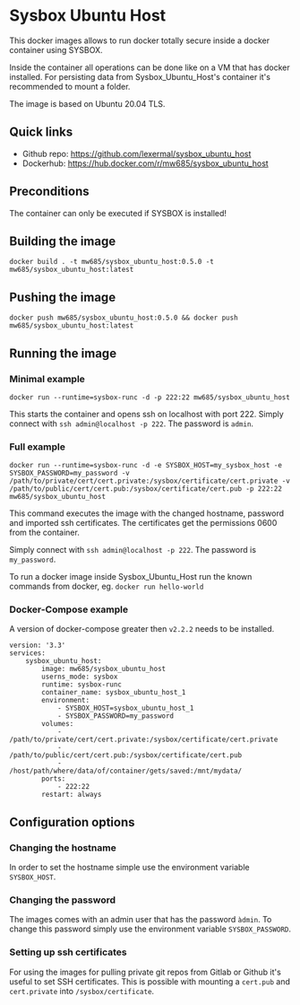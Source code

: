 # Sysbox Ubuntu Host
This docker images allows to run docker totally secure inside a docker container using SYSBOX.

Inside the container all operations can be done like on a VM that has docker installed.
For persisting data from Sysbox_Ubuntu_Host's container it's recommended to mount a folder.

The image is based on Ubuntu 20.04 TLS.

## Quick links
* Github repo: https://github.com/lexermal/sysbox_ubuntu_host
* Dockerhub: https://hub.docker.com/r/mw685/sysbox_ubuntu_host

## Preconditions
The container can only be executed if SYSBOX is installed!

## Building the image
``docker build . -t mw685/sysbox_ubuntu_host:0.5.0 -t mw685/sysbox_ubuntu_host:latest``

## Pushing the image
``docker push mw685/sysbox_ubuntu_host:0.5.0 && docker push mw685/sysbox_ubuntu_host:latest``

## Running the image

### Minimal example
```
docker run --runtime=sysbox-runc -d -p 222:22 mw685/sysbox_ubuntu_host
```

This starts the container and opens ssh on localhost with port 222.
Simply connect with ``ssh admin@localhost -p 222``. The password is ``admin``.

### Full example
```
docker run --runtime=sysbox-runc -d -e SYSBOX_HOST=my_sysbox_host -e SYSBOX_PASSWORD=my_password -v /path/to/private/cert/cert.private:/sysbox/certificate/cert.private -v /path/to/public/cert/cert.pub:/sysbox/certificate/cert.pub -p 222:22 mw685/sysbox_ubuntu_host
```

This command executes the image with the changed hostname, password and imported ssh certificates.
The certificates get the permissions 0600 from the container.

Simply connect with ``ssh admin@localhost -p 222``. The password is ``my_password``.

To run a docker image inside Sysbox_Ubuntu_Host run the known commands from docker, eg. ``docker run hello-world``

### Docker-Compose example
A version of docker-compose greater then ``v2.2.2`` needs to be installed.

```
version: '3.3'
services:
    sysbox_ubuntu_host:
        image: mw685/sysbox_ubuntu_host
        userns_mode: sysbox
        runtime: sysbox-runc
        container_name: sysbox_ubuntu_host_1
        environment:
            - SYSBOX_HOST=sysbox_ubuntu_host_1
            - SYSBOX_PASSWORD=my_password
        volumes:
            - /path/to/private/cert/cert.private:/sysbox/certificate/cert.private
            - /path/to/public/cert/cert.pub:/sysbox/certificate/cert.pub
            - /host/path/where/data/of/container/gets/saved:/mnt/mydata/
        ports:
            - 222:22
        restart: always
```

## Configuration options

### Changing the hostname
In order to set the hostname simple use the environment variable ``SYSBOX_HOST``.

### Changing the password
The images comes with an admin user that has the password ``àdmin``.
To change this password simply use the environment variable ``SYSBOX_PASSWORD``.

### Setting up ssh certificates
For using the images for pulling private git repos from Gitlab or Github it's useful to set SSH certificates.
This is possible with mounting a ``cert.pub`` and ``cert.private`` into ``/sysbox/certificate``.

